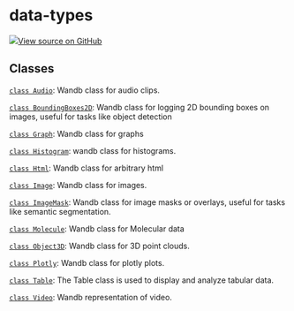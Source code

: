 # data-types

<!-- Insert buttons and diff -->


[![](https://www.tensorflow.org/images/GitHub-Mark-32px.png)View source on GitHub](https://www.github.com/wandb/client/tree/v0.10.32/wandb/__init__.py)







## Classes

[`class Audio`](./audio.md): Wandb class for audio clips.

[`class BoundingBoxes2D`](./boundingboxes2d.md): Wandb class for logging 2D bounding boxes on images, useful for tasks like object detection

[`class Graph`](./graph.md): Wandb class for graphs

[`class Histogram`](./histogram.md): wandb class for histograms.

[`class Html`](./html.md): Wandb class for arbitrary html

[`class Image`](./image.md): Wandb class for images.

[`class ImageMask`](./imagemask.md): Wandb class for image masks or overlays, useful for tasks like semantic segmentation.

[`class Molecule`](./molecule.md): Wandb class for Molecular data

[`class Object3D`](./object3d.md): Wandb class for 3D point clouds.

[`class Plotly`](./plotly.md): Wandb class for plotly plots.

[`class Table`](./table.md): The Table class is used to display and analyze tabular data.

[`class Video`](./video.md): Wandb representation of video.


